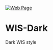 [![Web Page](https://img.shields.io/badge/Web%20Page-WIS-blue.svg)](https://wis.fit.vutbr.cz/)

# WIS-Dark
Dark WIS style
